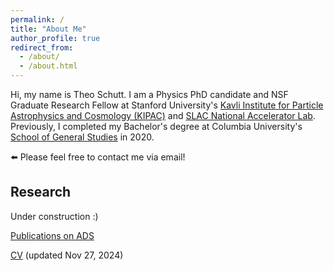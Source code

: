 ```yaml
---
permalink: /
title: "About Me"
author_profile: true
redirect_from: 
  - /about/
  - /about.html
---
```

Hi, my name is Theo Schutt. I am a Physics PhD candidate and NSF Graduate Research Fellow at Stanford University's [Kavli Institute for Particle Astrophysics and Cosmology (KIPAC)](https://kipac.stanford.edu/) and [SLAC National Accelerator Lab](https://www6.slac.stanford.edu/). Previously, I completed my Bachelor's degree at Columbia University's [School of General Studies](https://www.gs.columbia.edu/) in 2020.

⬅️ Please feel free to contact me via email!

Research
------
Under construction :)

[Publications on ADS](https://ui.adsabs.harvard.edu/search/p_=0&q=orcid%3A0000-0002-7187-9628&sort=date%20desc%2C%20bibcode%20desc)

[CV](https://github.com/theoschutt/theoschutt.github.io/blob/master/files/CV_public_20241127.pdf) (updated Nov 27, 2024)
